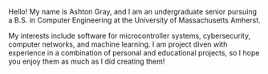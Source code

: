 Hello! My name is Ashton Gray, and I am an undergraduate senior pursuing a B.S. in Computer Engineering at the University of Massachusetts Amherst.

My interests include software for microcontroller systems, cybersecurity, computer networks, and machine learning.
I am project diven with experience in a combination of personal and educational projects, so I hope you enjoy them as much as I did creating them!
